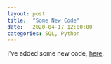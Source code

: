 ```yaml
---
layout: post
title:  "Some New Code"
date:   2020-04-17 12:00:00
categories: SQL, Python
---
```


I've added some new code, [here](https://github.com/nadinesk/w_code). 

